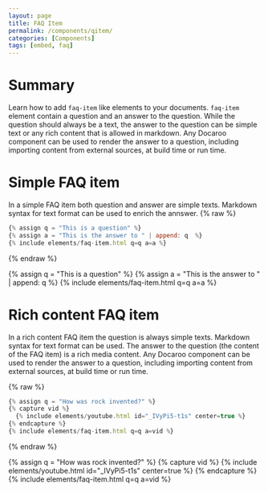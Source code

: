 ```yaml
---
layout: page
title: FAQ Item
permalink: /components/qitem/
categories: [Components]
tags: [embed, faq]
---
```


# Summary
Learn how to add `faq-item` like elements to your documents. `faq-item` element contain a question and an answer to the question. While the question should always be a text, the answer to the question can be simple text or any rich content that is allowed in markdown. Any Docaroo component can be used to render the answer to a question, including importing content from external sources, at build time or run time.

# Simple FAQ item
In a simple FAQ item both question and answer are simple texts. Markdown syntax for text format can be used to enrich the annswer. 
{% raw %}
```javascript
{% assign q = "This is a question" %}
{% assign a = "This is the answer to " | append: q  %}
{% include elements/faq-item.html q=q a=a %}
```
{% endraw %}

{% assign q = "This is a question" %}
{% assign a = "This is the answer to " | append: q  %}
{% include elements/faq-item.html q=q a=a %}

# Rich content FAQ item
In a rich content FAQ item the question is always simple texts. Markdown syntax for text format can be used. The answer to the question (the content of the FAQ item) is a rich media content. Any Docaroo component can be used to render the answer to a question, including importing content from external sources, at build time or run time.

{% raw %}
```javascript
{% assign q = "How was rock invented?" %}
{% capture vid %}
  {% include elements/youtube.html id="_IVyPi5-t1s" center=true %}
{% endcapture %}
{% include elements/faq-item.html q=q a=vid %}
```
{% endraw %}

{% assign q = "How was rock invented?" %}
{% capture vid %}
  {% include elements/youtube.html id="_IVyPi5-t1s" center=true %}
{% endcapture %}
{% include elements/faq-item.html q=q a=vid %}

